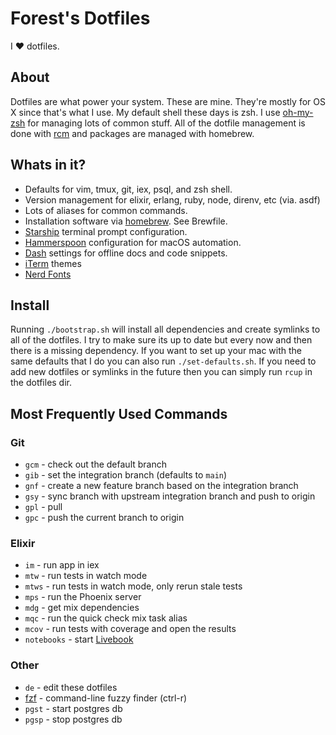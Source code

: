 # Forest's Dotfiles

I :heart: dotfiles.

## About

Dotfiles are what power your system. These are mine. They're mostly for OS X since that's what I use. My default shell
these days is zsh. I use [oh-my-zsh](https://ohmyz.sh/) for managing lots of common stuff. All of the dotfile
management is done with [rcm](https://github.colsrcm/thoughtbot/rcm) and packages are managed with homebrew.

## Whats in it?

- Defaults for vim, tmux, git, iex, psql, and zsh shell.
- Version management for elixir, erlang, ruby, node, direnv, etc (via. asdf)
- Lots of aliases for common commands.
- Installation software via [homebrew](https://brew.sh/). See Brewfile.
- [Starship](https://starship.rs/) terminal prompt configuration.
- [Hammerspoon](https://www.hammerspoon.org/) configuration for macOS automation.
- [Dash](https://kapeli.com/dash) settings for offline docs and code snippets.
- [iTerm](https://iterm2.com/) themes
- [Nerd Fonts](https://www.nerdfonts.com/)

## Install

Running `./bootstrap.sh` will install all dependencies and create symlinks to all of the dotfiles. I try to make sure
its up to date but every now and then there is a missing dependency. If you want to set up your mac with the same
defaults that I do you can also run `./set-defaults.sh`. If you need to add new dotfiles or symlinks in the future then
you can simply run `rcup` in the dotfiles dir.

## Most Frequently Used Commands

### Git

- `gcm` - check out the default branch
- `gib` - set the integration branch (defaults to `main`)
- `gnf` - create a new feature branch based on the integration branch
- `gsy` - sync branch with upstream integration branch and push to origin
- `gpl` - pull
- `gpc` - push the current branch to origin

### Elixir

- `im` - run app in iex
- `mtw` - run tests in watch mode
- `mtws` - run tests in watch mode, only rerun stale tests
- `mps` - run the Phoenix server
- `mdg` - get mix dependencies
- `mqc` - run the quick check mix task alias
- `mcov` - run tests with coverage and open the results
- `notebooks` - start [Livebook](https://livebook.dev/)

### Other

- `de` - edit these dotfiles
- [fzf](https://github.com/junegunn/fzf) - command-line fuzzy finder (ctrl-r)
- `pgst` - start postgres db
- `pgsp` - stop postgres db
